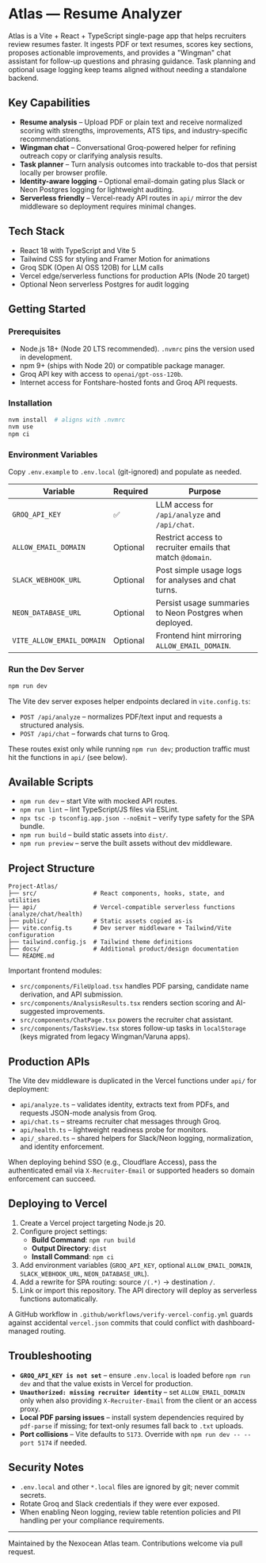 # Atlas — Resume Analyzer

Atlas is a Vite + React + TypeScript single-page app that helps recruiters review resumes faster. It ingests PDF or text resumes, scores key sections, proposes actionable improvements, and provides a "Wingman" chat assistant for follow-up questions and phrasing guidance. Task planning and optional usage logging keep teams aligned without needing a standalone backend.

## Key Capabilities
- **Resume analysis** – Upload PDF or plain text and receive normalized scoring with strengths, improvements, ATS tips, and industry-specific recommendations.
- **Wingman chat** – Conversational Groq-powered helper for refining outreach copy or clarifying analysis results.
- **Task planner** – Turn analysis outcomes into trackable to-dos that persist locally per browser profile.
- **Identity-aware logging** – Optional email-domain gating plus Slack or Neon Postgres logging for lightweight auditing.
- **Serverless friendly** – Vercel-ready API routes in `api/` mirror the dev middleware so deployment requires minimal changes.

## Tech Stack
- React 18 with TypeScript and Vite 5
- Tailwind CSS for styling and Framer Motion for animations
- Groq SDK (Open AI OSS 120B) for LLM calls
- Vercel edge/serverless functions for production APIs (Node 20 target)
- Optional Neon serverless Postgres for audit logging

## Getting Started
### Prerequisites
- Node.js 18+ (Node 20 LTS recommended). `.nvmrc` pins the version used in development.
- npm 9+ (ships with Node 20) or compatible package manager.
- Groq API key with access to `openai/gpt-oss-120b`.
- Internet access for Fontshare-hosted fonts and Groq API requests.

### Installation
```bash
nvm install  # aligns with .nvmrc
nvm use
npm ci
```

### Environment Variables
Copy `.env.example` to `.env.local` (git-ignored) and populate as needed.

| Variable | Required | Purpose |
| --- | --- | --- |
| `GROQ_API_KEY` | ✅ | LLM access for `/api/analyze` and `/api/chat`.
| `ALLOW_EMAIL_DOMAIN` | Optional | Restrict access to recruiter emails that match `@domain`.
| `SLACK_WEBHOOK_URL` | Optional | Post simple usage logs for analyses and chat turns.
| `NEON_DATABASE_URL` | Optional | Persist usage summaries to Neon Postgres when deployed.
| `VITE_ALLOW_EMAIL_DOMAIN` | Optional | Frontend hint mirroring `ALLOW_EMAIL_DOMAIN`.

### Run the Dev Server
```bash
npm run dev
```

The Vite dev server exposes helper endpoints declared in `vite.config.ts`:
- `POST /api/analyze` – normalizes PDF/text input and requests a structured analysis.
- `POST /api/chat` – forwards chat turns to Groq.

These routes exist only while running `npm run dev`; production traffic must hit the functions in `api/` (see below).

## Available Scripts
- `npm run dev` – start Vite with mocked API routes.
- `npm run lint` – lint TypeScript/JS files via ESLint.
- `npx tsc -p tsconfig.app.json --noEmit` – verify type safety for the SPA bundle.
- `npm run build` – build static assets into `dist/`.
- `npm run preview` – serve the built assets without dev middleware.

## Project Structure
```
Project-Atlas/
├── src/                # React components, hooks, state, and utilities
├── api/                # Vercel-compatible serverless functions (analyze/chat/health)
├── public/             # Static assets copied as-is
├── vite.config.ts      # Dev server middleware + Tailwind/Vite configuration
├── tailwind.config.js  # Tailwind theme definitions
├── docs/               # Additional product/design documentation
└── README.md
```

Important frontend modules:
- `src/components/FileUpload.tsx` handles PDF parsing, candidate name derivation, and API submission.
- `src/components/AnalysisResults.tsx` renders section scoring and AI-suggested improvements.
- `src/components/ChatPage.tsx` powers the recruiter chat assistant.
- `src/components/TasksView.tsx` stores follow-up tasks in `localStorage` (keys migrated from legacy Wingman/Varuna apps).

## Production APIs
The Vite dev middleware is duplicated in the Vercel functions under `api/` for deployment:
- `api/analyze.ts` – validates identity, extracts text from PDFs, and requests JSON-mode analysis from Groq.
- `api/chat.ts` – streams recruiter chat messages through Groq.
- `api/health.ts` – lightweight readiness probe for monitors.
- `api/_shared.ts` – shared helpers for Slack/Neon logging, normalization, and identity enforcement.

When deploying behind SSO (e.g., Cloudflare Access), pass the authenticated email via `X-Recruiter-Email` or supported headers so domain enforcement can succeed.

## Deploying to Vercel
1. Create a Vercel project targeting Node.js 20.
2. Configure project settings:
   - **Build Command**: `npm run build`
   - **Output Directory**: `dist`
   - **Install Command**: `npm ci`
3. Add environment variables (`GROQ_API_KEY`, optional `ALLOW_EMAIL_DOMAIN`, `SLACK_WEBHOOK_URL`, `NEON_DATABASE_URL`).
4. Add a rewrite for SPA routing: source `/(.*)` → destination `/`.
5. Link or import this repository. The API directory will deploy as serverless functions automatically.

A GitHub workflow in `.github/workflows/verify-vercel-config.yml` guards against accidental `vercel.json` commits that could conflict with dashboard-managed routing.

## Troubleshooting
- **`GROQ_API_KEY is not set`** – ensure `.env.local` is loaded before `npm run dev` and that the value exists in Vercel for production.
- **`Unauthorized: missing recruiter identity`** – set `ALLOW_EMAIL_DOMAIN` only when also providing `X-Recruiter-Email` from the client or an access proxy.
- **Local PDF parsing issues** – install system dependencies required by `pdf-parse` if missing; for text-only resumes fall back to `.txt` uploads.
- **Port collisions** – Vite defaults to `5173`. Override with `npm run dev -- --port 5174` if needed.

## Security Notes
- `.env.local` and other `*.local` files are ignored by git; never commit secrets.
- Rotate Groq and Slack credentials if they were ever exposed.
- When enabling Neon logging, review table retention policies and PII handling per your compliance requirements.

---
Maintained by the Nexocean Atlas team. Contributions welcome via pull request.
